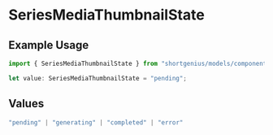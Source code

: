 # SeriesMediaThumbnailState

## Example Usage

```typescript
import { SeriesMediaThumbnailState } from "shortgenius/models/components";

let value: SeriesMediaThumbnailState = "pending";
```

## Values

```typescript
"pending" | "generating" | "completed" | "error"
```